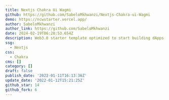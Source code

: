 ```yaml
---
title: Nextjs Chakra Ui Wagmi
github: https://github.com/SabeloMkhwanzi/Nextjs-Chakra-ui-Wagmi
demo: https://ncwstarter.vercel.app/
author: SabeloMkhwanzi
author_link: https://github.com/SabeloMkhwanzi
date: 2024-02-19T06:28:53.654Z
description: Web3.0 starter template optimized to start building dApps
ssg:
  - Nextjs
css:
  - Chakra
cms: []
category: []
draft: false
publish_date: '2022-01-11T16:13:36Z'
update_date: '2022-01-12T15:21:25Z'
github_star: 14
github_fork: 6
---
```

